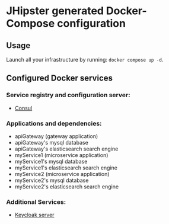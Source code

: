 # JHipster generated Docker-Compose configuration

## Usage

Launch all your infrastructure by running: `docker compose up -d`.

## Configured Docker services

### Service registry and configuration server:

- [Consul](http://localhost:8500)

### Applications and dependencies:

- apiGateway (gateway application)
- apiGateway's mysql database
- apiGateway's elasticsearch search engine
- myService1 (microservice application)
- myService1's mysql database
- myService1's elasticsearch search engine
- myService2 (microservice application)
- myService2's mysql database
- myService2's elasticsearch search engine

### Additional Services:

- [Keycloak server](http://localhost:9080)
